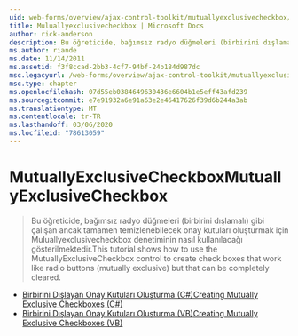 ```yaml
---
uid: web-forms/overview/ajax-control-toolkit/mutuallyexclusivecheckbox/index
title: Muluallyexclusivecheckbox | Microsoft Docs
author: rick-anderson
description: Bu öğreticide, bağımsız radyo düğmeleri (birbirini dışlamalı) gibi çalışan ancak... gibi çalışan onay kutuları oluşturmak için Muluallyexclusivecheckbox denetiminin nasıl kullanılacağı gösterilmektedir.
ms.author: riande
ms.date: 11/14/2011
ms.assetid: f3f8ccad-2bb3-4cf7-94bf-24b184d987dc
msc.legacyurl: /web-forms/overview/ajax-control-toolkit/mutuallyexclusivecheckbox
msc.type: chapter
ms.openlocfilehash: 07d55eb0384649630436e6604b1e5eff43afd239
ms.sourcegitcommit: e7e91932a6e91a63e2e46417626f39d6b244a3ab
ms.translationtype: MT
ms.contentlocale: tr-TR
ms.lasthandoff: 03/06/2020
ms.locfileid: "78613059"
---
```

# <a name="mutuallyexclusivecheckbox"></a><span data-ttu-id="e105f-103">MutuallyExclusiveCheckbox</span><span class="sxs-lookup"><span data-stu-id="e105f-103">MutuallyExclusiveCheckbox</span></span>

> <span data-ttu-id="e105f-104">Bu öğreticide, bağımsız radyo düğmeleri (birbirini dışlamalı) gibi çalışan ancak tamamen temizlenebilecek onay kutuları oluşturmak için Muluallyexclusivecheckbox denetiminin nasıl kullanılacağı gösterilmektedir.</span><span class="sxs-lookup"><span data-stu-id="e105f-104">This tutorial shows how to use the MutuallyExclusiveCheckbox control to create check boxes that work like radio buttons (mutually exclusive) but that can be completely cleared.</span></span>

- [<span data-ttu-id="e105f-105">Birbirini Dışlayan Onay Kutuları Oluşturma (C#)</span><span class="sxs-lookup"><span data-stu-id="e105f-105">Creating Mutually Exclusive Checkboxes (C#)</span></span>](creating-mutually-exclusive-checkboxes-cs.md)
- [<span data-ttu-id="e105f-106">Birbirini Dışlayan Onay Kutuları Oluşturma (VB)</span><span class="sxs-lookup"><span data-stu-id="e105f-106">Creating Mutually Exclusive Checkboxes (VB)</span></span>](creating-mutually-exclusive-checkboxes-vb.md)
